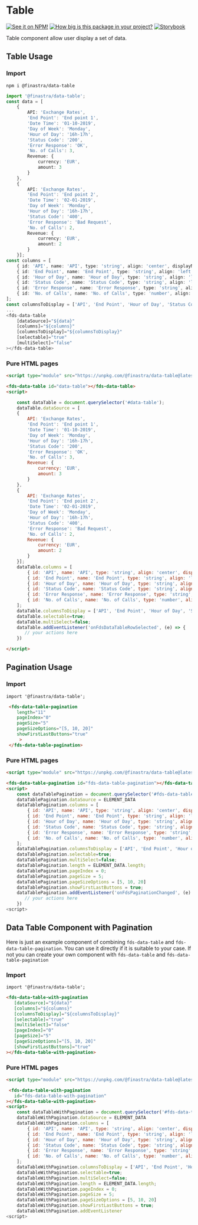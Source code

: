 # Table

[![See it on NPM!](https://img.shields.io/npm/v/@finastra/data-table?style=for-the-badge)](https://www.npmjs.com/package/@finastra/data-table)
[![How big is this package in your project?](https://img.shields.io/bundlephobia/minzip/@finastra/data-table?style=for-the-badge)](https://bundlephobia.com/result?p=@finastra/data-table')
[![Storybook](https://shields.io/badge/-Play%20with%20this%20web%20component-2a0481?logo=storybook&style=for-the-badge)](https://finastra.github.io/finastra-design-system/?path=/story/components-data-table-default)

Table component allow user display a set of data. 


## Table Usage

### Import

```
npm i @finastra/data-table
```

```ts
import '@finastra/data-table';
const data = [
    {
        API: 'Exchange Rates',
        'End Point': 'End point 1',
        'Date Time': '01-10-2019',
        'Day of Week': 'Monday',
        'Hour of Day': '16h-17h',
        'Status Code': '200',
        'Error Response': 'OK',
        'No. of Calls': 3,
        Revenue: {
            currency: 'EUR',
            amount: 3
        }
    },
    {
        API: 'Exchange Rates',
        'End Point': 'End point 2',
        'Date Time': '02-01-2019',
        'Day of Week': 'Monday',
        'Hour of Day': '16h-17h',
        'Status Code': '400',
        'Error Response': 'Bad Request',
        'No. of Calls': 2,
        Revenue: {
            currency: 'EUR',
            amount: 2
        }
    }];
const columns = [
    { id: 'API', name: 'API', type: 'string', align: 'center', displayName: 'Display Api' },
    { id: 'End Point', name: 'End Point', type: 'string', align: 'left', sortable: true },
    { id: 'Hour of Day', name: 'Hour of Day', type: 'string', align: 'left' },
    { id: 'Status Code', name: 'Status Code', type: 'string', align: 'left' },
    { id: 'Error Response', name: 'Error Response', type: 'string', align: 'center' },
    { id: 'No. of Calls', name: 'No. of Calls', type: 'number', align: 'right', sortable: true }
];
const columnsToDisplay = ['API', 'End Point', 'Hour of Day', 'Status Code', 'Error Response', 'No. of Calls'];
...
<fds-data-table
    [dataSource]="${data}"
    [columns]="${columns}"
    [columnsToDisplay]="${columnsToDisplay}"
    [selectable]="true"
    [multiSelect]="false"
></fds-data-table>
```

### Pure HTML pages

```html
<script type="module" src="https://unpkg.com/@finastra/data-table@latest/dist/src/data-table.js?module"></script>

<fds-data-table id="data-table"></fds-data-table>
<script>

    const dataTable = document.querySelector('#data-table');
    dataTable.dataSource = [
    {
        API: 'Exchange Rates',
        'End Point': 'End point 1',
        'Date Time': '01-10-2019',
        'Day of Week': 'Monday',
        'Hour of Day': '16h-17h',
        'Status Code': '200',
        'Error Response': 'OK',
        'No. of Calls': 3,
        Revenue: {
            currency: 'EUR',
            amount: 3
        }
    },
    {
        API: 'Exchange Rates',
        'End Point': 'End point 2',
        'Date Time': '02-01-2019',
        'Day of Week': 'Monday',
        'Hour of Day': '16h-17h',
        'Status Code': '400',
        'Error Response': 'Bad Request',
        'No. of Calls': 2,
        Revenue: {
            currency: 'EUR',
            amount: 2
        }
    }];
    dataTable.columns = [
        { id: 'API', name: 'API', type: 'string', align: 'center', displayName: 'Display Api' },
        { id: 'End Point', name: 'End Point', type: 'string', align: 'left', sortable: true },
        { id: 'Hour of Day', name: 'Hour of Day', type: 'string', align: 'left' },
        { id: 'Status Code', name: 'Status Code', type: 'string', align: 'left' },
        { id: 'Error Response', name: 'Error Response', type: 'string', align: 'center' },
        { id: 'No. of Calls', name: 'No. of Calls', type: 'number', align: 'right', sortable: true }
    ];
    dataTable.columnsToDisplay = ['API', 'End Point', 'Hour of Day', 'Status Code', 'Error Response', 'No. of Calls'];
    dataTable.selectable=true;
    dataTable.multiSelect=false;
    dataTable.addEventListener('onFdsDataTableRowSelected', (e) => {
       // your actions here
    })

</script>
```

## Pagination Usage 
### Import 
```import '@finastra/data-table';```

```html
 <fds-data-table-pagination    
    length="11"
    pageIndex="0"
    pageSize="5"
    pageSizeOptions="[5, 10, 20]"
    showFirstLastButtons="true"
     >
 </fds-data-table-pagination>
 ```

### Pure HTML pages

```html
<script type="module" src="https://unpkg.com/@finastra/data-table@latest/dist/src/data-table.js?module"></script>

<fds-data-table-pagination id="fds-data-table-pagination"></fds-data-table-pagination>
<script>
    const dataTablePagination = document.querySelector('#fds-data-table-pagination');
    dataTablePagination.dataSource = ELEMENT_DATA
    dataTablePagination.columns = [
        { id: 'API', name: 'API', type: 'string', align: 'center', displayName: 'Display Api' },
        { id: 'End Point', name: 'End Point', type: 'string', align: 'left', sortable: true },
        { id: 'Hour of Day', name: 'Hour of Day', type: 'string', align: 'left' },
        { id: 'Status Code', name: 'Status Code', type: 'string', align: 'left' },
        { id: 'Error Response', name: 'Error Response', type: 'string', align: 'center' },
        { id: 'No. of Calls', name: 'No. of Calls', type: 'number', align: 'right', sortable: true }
    ];
    dataTablePagination.columnsToDisplay = ['API', 'End Point', 'Hour of Day', 'Status Code', 'Error Response', 'No. of Calls'];
    dataTablePagination.selectable=true;
    dataTablePagination.multiSelect=false;
    dataTablePagination.length = ELEMENT_DATA.length;
    dataTablePagination.pageIndex = 0;
    dataTablePagination.pageSize = 5;
    dataTablePagination.pageSizeOptions = [5, 10, 20]
    dataTablePagination.showFirstLastButtons = true;
    dataTablePagination.addEventListener('onFdsPaginationChanged', (e) => {
       // your actions here
    })
<script>
 ```



 ## Data Table Component with Pagination
 
 Here is just an example component of combining `fds-data-table` and `fds-data-table-pagination`.
 You can use it directly if it is suitable to your case. If not you can create your own component with `fds-data-table` and `fds-data-table-pagination`
 ### Import 
 ```import '@finastra/data-table';```

 ```html
 <fds-data-table-with-pagination 
    [dataSource]="${data}"
    [columns]="${columns}"
    [columnsToDisplay]="${columnsToDisplay}"
    [selectable]="true"
    [multiSelect]="false"
    [pageIndex]="0"
    [pageSize]="5"
    [pageSizeOptions]="[5, 10, 20]"
    [showFirstLastButtons]="true"
></fds-data-table-with-pagination>
 ```

 ### Pure HTML pages

```html
<script type="module" src="https://unpkg.com/@finastra/data-table@latest/dist/src/data-table.js?module"></script>

 <fds-data-table-with-pagination 
   id="fds-data-table-with-pagination"
></fds-data-table-with-pagination>
<script>
    const dataTableWithPagination = document.querySelector('#fds-data-table-with-pagination');
    dataTableWithPagination.dataSource = ELEMENT_DATA
    dataTableWithPagination.columns = [
        { id: 'API', name: 'API', type: 'string', align: 'center', displayName: 'Display Api' },
        { id: 'End Point', name: 'End Point', type: 'string', align: 'left', sortable: true },
        { id: 'Hour of Day', name: 'Hour of Day', type: 'string', align: 'left' },
        { id: 'Status Code', name: 'Status Code', type: 'string', align: 'left' },
        { id: 'Error Response', name: 'Error Response', type: 'string', align: 'center' },
        { id: 'No. of Calls', name: 'No. of Calls', type: 'number', align: 'right', sortable: true }
    ];
    dataTableWithPagination.columnsToDisplay = ['API', 'End Point', 'Hour of Day', 'Status Code', 'Error Response', 'No. of Calls'];
    dataTableWithPagination.selectable=true;
    dataTableWithPagination.multiSelect=false;
    dataTableWithPagination.length = ELEMENT_DATA.length;
    dataTableWithPagination.pageIndex = 0;
    dataTableWithPagination.pageSize = 5;
    dataTableWithPagination.pageSizeOptions = [5, 10, 20]
    dataTableWithPagination.showFirstLastButtons = true;
    dataTableWithPagination.addEventListener
<script>
 ```